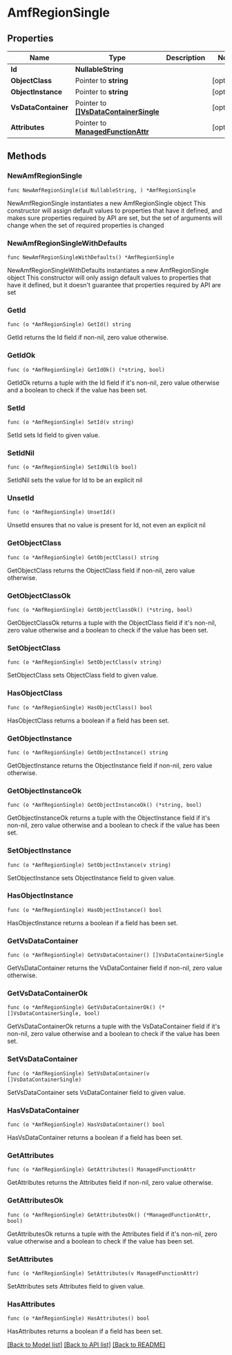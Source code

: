 # AmfRegionSingle

## Properties

Name | Type | Description | Notes
------------ | ------------- | ------------- | -------------
**Id** | **NullableString** |  | 
**ObjectClass** | Pointer to **string** |  | [optional] 
**ObjectInstance** | Pointer to **string** |  | [optional] 
**VsDataContainer** | Pointer to [**[]VsDataContainerSingle**](VsDataContainerSingle.md) |  | [optional] 
**Attributes** | Pointer to [**ManagedFunctionAttr**](ManagedFunction-Attr.md) |  | [optional] 

## Methods

### NewAmfRegionSingle

`func NewAmfRegionSingle(id NullableString, ) *AmfRegionSingle`

NewAmfRegionSingle instantiates a new AmfRegionSingle object
This constructor will assign default values to properties that have it defined,
and makes sure properties required by API are set, but the set of arguments
will change when the set of required properties is changed

### NewAmfRegionSingleWithDefaults

`func NewAmfRegionSingleWithDefaults() *AmfRegionSingle`

NewAmfRegionSingleWithDefaults instantiates a new AmfRegionSingle object
This constructor will only assign default values to properties that have it defined,
but it doesn't guarantee that properties required by API are set

### GetId

`func (o *AmfRegionSingle) GetId() string`

GetId returns the Id field if non-nil, zero value otherwise.

### GetIdOk

`func (o *AmfRegionSingle) GetIdOk() (*string, bool)`

GetIdOk returns a tuple with the Id field if it's non-nil, zero value otherwise
and a boolean to check if the value has been set.

### SetId

`func (o *AmfRegionSingle) SetId(v string)`

SetId sets Id field to given value.


### SetIdNil

`func (o *AmfRegionSingle) SetIdNil(b bool)`

 SetIdNil sets the value for Id to be an explicit nil

### UnsetId
`func (o *AmfRegionSingle) UnsetId()`

UnsetId ensures that no value is present for Id, not even an explicit nil
### GetObjectClass

`func (o *AmfRegionSingle) GetObjectClass() string`

GetObjectClass returns the ObjectClass field if non-nil, zero value otherwise.

### GetObjectClassOk

`func (o *AmfRegionSingle) GetObjectClassOk() (*string, bool)`

GetObjectClassOk returns a tuple with the ObjectClass field if it's non-nil, zero value otherwise
and a boolean to check if the value has been set.

### SetObjectClass

`func (o *AmfRegionSingle) SetObjectClass(v string)`

SetObjectClass sets ObjectClass field to given value.

### HasObjectClass

`func (o *AmfRegionSingle) HasObjectClass() bool`

HasObjectClass returns a boolean if a field has been set.

### GetObjectInstance

`func (o *AmfRegionSingle) GetObjectInstance() string`

GetObjectInstance returns the ObjectInstance field if non-nil, zero value otherwise.

### GetObjectInstanceOk

`func (o *AmfRegionSingle) GetObjectInstanceOk() (*string, bool)`

GetObjectInstanceOk returns a tuple with the ObjectInstance field if it's non-nil, zero value otherwise
and a boolean to check if the value has been set.

### SetObjectInstance

`func (o *AmfRegionSingle) SetObjectInstance(v string)`

SetObjectInstance sets ObjectInstance field to given value.

### HasObjectInstance

`func (o *AmfRegionSingle) HasObjectInstance() bool`

HasObjectInstance returns a boolean if a field has been set.

### GetVsDataContainer

`func (o *AmfRegionSingle) GetVsDataContainer() []VsDataContainerSingle`

GetVsDataContainer returns the VsDataContainer field if non-nil, zero value otherwise.

### GetVsDataContainerOk

`func (o *AmfRegionSingle) GetVsDataContainerOk() (*[]VsDataContainerSingle, bool)`

GetVsDataContainerOk returns a tuple with the VsDataContainer field if it's non-nil, zero value otherwise
and a boolean to check if the value has been set.

### SetVsDataContainer

`func (o *AmfRegionSingle) SetVsDataContainer(v []VsDataContainerSingle)`

SetVsDataContainer sets VsDataContainer field to given value.

### HasVsDataContainer

`func (o *AmfRegionSingle) HasVsDataContainer() bool`

HasVsDataContainer returns a boolean if a field has been set.

### GetAttributes

`func (o *AmfRegionSingle) GetAttributes() ManagedFunctionAttr`

GetAttributes returns the Attributes field if non-nil, zero value otherwise.

### GetAttributesOk

`func (o *AmfRegionSingle) GetAttributesOk() (*ManagedFunctionAttr, bool)`

GetAttributesOk returns a tuple with the Attributes field if it's non-nil, zero value otherwise
and a boolean to check if the value has been set.

### SetAttributes

`func (o *AmfRegionSingle) SetAttributes(v ManagedFunctionAttr)`

SetAttributes sets Attributes field to given value.

### HasAttributes

`func (o *AmfRegionSingle) HasAttributes() bool`

HasAttributes returns a boolean if a field has been set.


[[Back to Model list]](../README.md#documentation-for-models) [[Back to API list]](../README.md#documentation-for-api-endpoints) [[Back to README]](../README.md)


